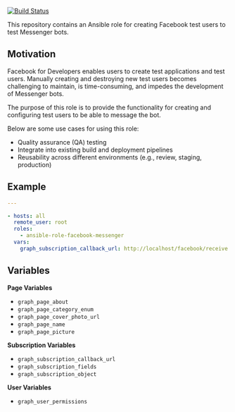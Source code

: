 [![Build Status](https://travis-ci.com/mako-ai/ansible-role-facebook-messenger.svg?branch=master)](https://travis-ci.com/mako-ai/ansible-role-facebook-messenger)

This repository contains an Ansible role for creating Facebook test users to test Messenger bots.

## Motivation

Facebook for Developers enables users to create test applications and test users. Manually creating and destroying new test users becomes challenging to maintain, is time-consuming, and impedes the development of Messenger bots.

The purpose of this role is to provide the functionality for creating and configuring test users to be able to message the bot.

Below are some use cases for using this role:

- Quality assurance (QA) testing
- Integrate into existing build and deployment pipelines
- Reusability across different environments (e.g., review, staging, production)

## Example

```yaml
---

- hosts: all
  remote_user: root
  roles:
    - ansible-role-facebook-messenger
  vars:
    graph_subscription_callback_url: http://localhost/facebook/receive

```

## Variables

**Page Variables**

- `graph_page_about`
- `graph_page_category_enum`
- `graph_page_cover_photo_url`
- `graph_page_name`
- `graph_page_picture`

**Subscription Variables**

- `graph_subscription_callback_url`
- `graph_subscription_fields`
- `graph_subscription_object`

**User Variables**

- `graph_user_permissions`
